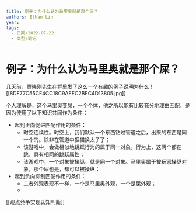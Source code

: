 ```yaml
---
title: 例子：为什么认为马里奥就是那个屎？
authors: Ethan Lin
year:
tags:
  - 日期/2022-07-22 
  - 类型/笔记 
---
```



# 例子：为什么认为马里奥就是那个屎？






几天前，贾晓刚先生在群里发了这么一个有趣的例子说明为什么
![[8DF77C55CF4CC18C9AEEC2BFC4D13805.jpg]]

个人理解是，这个马里奥变屎，一个个体，他之所以能有比较充分地理由匹配，是因为使用了以下知识共同作为条件：
- 起到正向促进匹配作用的条件：
	- 时空连续性。时空上，我们默认一个东西钻过管道之后，出来的东西是同一个的。除非在管道中狸猫换太子了；
	- 该游戏中，会做相似地跳跃行为的属于同一对象。行为上，这两个都在跳，具有相同的跳跃属性；
	- 该游戏中，一个对象被操纵，就是同一个对象。马里奥属于被玩家操纵对象，那个屎也是，都可以被操纵；
- 起到负向抑制匹配作用的条件：
	- 二者外观表现不一样，一个是马里奥外观，一个是屎外观；
	- 
	   

[[观点竞争实现认知判断]]